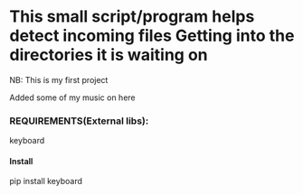 # This small script/program helps detect incoming files Getting into the directories it is waiting on

NB: This is my first project

Added some of my music on here

### REQUIREMENTS(External libs):
   keyboard
   #### Install
   pip install keyboard
